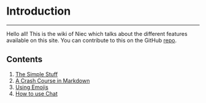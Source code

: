 # Introduction

---

Hello all! This is the wiki of Niec which talks about the different features available on this site. You can contribute to this on the GitHub [repo](https://github.com/tkshnwesper/niec).

## Contents

1. [The Simple Stuff](/wiki/TheSimpleStuff.md)
2. [A Crash Course in Markdown](/wiki/MarkdownCrashCourse.md)
3. [Using Emojis](/wiki/UsingEmojis.md)
4. [How to use Chat](/wiki/HowToUseChat.md)
